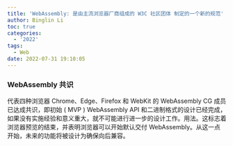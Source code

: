 ```yaml
---
title: 'WebAssembly: 是由主流浏览器厂商组成的 W3C 社区团体 制定的一个新的规范'
author: Binglin Li
toc: true
categories:
  - '2022'
tags:
  - Web
date: 2022-07-31 19:10:05
---
```



### WebAssembly 共识
代表四种浏览器 Chrome、Edge、Firefox 和 WebKit 的 WebAssembly CG 成员已达成共识，即初始 ( MVP ) WebAssembly API 和二进制格式的设计已经完成，如果没有实施经验和意义重大，就不可能进行进一步的设计工作。用法。这标志着浏览器预览的结束，并表明浏览器可以开始默认交付 WebAssembly。从这一点开始，未来的功能将被设计为确保向后兼容。

